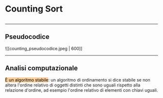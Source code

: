 # Counting Sort
```toc
```

---

## Pseudocodice
![[counting_pseudocodice.jpeg | 600]]

---

## Analisi computazionale
<mark style="background: #FFB86CA6;">È un algoritmo stabile</mark>: un algoritmo di ordinamento si dice stabile se non altera l'ordine relativo di oggetti distinti che sono uguali rispetto alla relazione d'ordine, ad esempio l'ordine relativo di elementi con chiavi uguali.